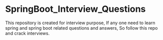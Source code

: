 # SpringBoot_Interview_Questions
This repository is created for interview purpose, If any one need to learn spring and spring boot related questions and answers, So follow this repo and crack interviews. 

